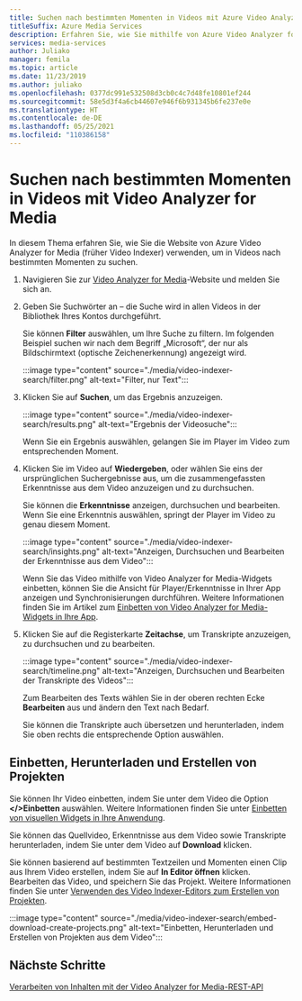 ```yaml
---
title: Suchen nach bestimmten Momenten in Videos mit Azure Video Analyzer for Media (früher Video Indexer)
titleSuffix: Azure Media Services
description: Erfahren Sie, wie Sie mithilfe von Azure Video Analyzer for Media (früher Video Indexer) nach bestimmten Momenten in Videos suchen.
services: media-services
author: Juliako
manager: femila
ms.topic: article
ms.date: 11/23/2019
ms.author: juliako
ms.openlocfilehash: 0377dc991e532508d3cb0c4c7d48fe10801ef244
ms.sourcegitcommit: 58e5d3f4a6cb44607e946f6b931345b6fe237e0e
ms.translationtype: HT
ms.contentlocale: de-DE
ms.lasthandoff: 05/25/2021
ms.locfileid: "110386158"
---
```

# <a name="search-for-exact-moments-in-videos-with-video-analyzer-for-media"></a>Suchen nach bestimmten Momenten in Videos mit Video Analyzer for Media

In diesem Thema erfahren Sie, wie Sie die Website von Azure Video Analyzer for Media (früher Video Indexer) verwenden, um in Videos nach bestimmten Momenten zu suchen.

1. Navigieren Sie zur [Video Analyzer for Media](https://www.videoindexer.ai/)-Website und melden Sie sich an.
1. Geben Sie Suchwörter an – die Suche wird in allen Videos in der Bibliothek Ihres Kontos durchgeführt. 

    Sie können **Filter** auswählen, um Ihre Suche zu filtern. Im folgenden Beispiel suchen wir nach dem Begriff „Microsoft“, der nur als Bildschirmtext (optische Zeichenerkennung) angezeigt wird.

    :::image type="content" source="./media/video-indexer-search/filter.png" alt-text="Filter, nur Text":::
1. Klicken Sie auf **Suchen**, um das Ergebnis anzuzeigen.

    :::image type="content" source="./media/video-indexer-search/results.png" alt-text="Ergebnis der Videosuche":::

    Wenn Sie ein Ergebnis auswählen, gelangen Sie im Player im Video zum entsprechenden Moment.
1. Klicken Sie im Video auf **Wiedergeben**, oder wählen Sie eins der ursprünglichen Suchergebnisse aus, um die zusammengefassten Erkenntnisse aus dem Video anzuzeigen und zu durchsuchen. 

    Sie können die **Erkenntnisse** anzeigen, durchsuchen und bearbeiten. Wenn Sie eine Erkenntnis auswählen, springt der Player im Video zu genau diesem Moment.  

    :::image type="content" source="./media/video-indexer-search/insights.png" alt-text="Anzeigen, Durchsuchen und Bearbeiten der Erkenntnisse aus dem Video":::

    Wenn Sie das Video mithilfe von Video Analyzer for Media-Widgets einbetten, können Sie die Ansicht für Player/Erkenntnisse in Ihrer App anzeigen und Synchronisierungen durchführen. Weitere Informationen finden Sie im Artikel zum [Einbetten von Video Analyzer for Media-Widgets in Ihre App](video-indexer-embed-widgets.md).
1. Klicken Sie auf die Registerkarte **Zeitachse**, um Transkripte anzuzeigen, zu durchsuchen und zu bearbeiten. 

    :::image type="content" source="./media/video-indexer-search/timeline.png" alt-text="Anzeigen, Durchsuchen und Bearbeiten der Transkripte des Videos":::

    Zum Bearbeiten des Texts wählen Sie in der oberen rechten Ecke **Bearbeiten** aus und ändern den Text nach Bedarf. 

    Sie können die Transkripte auch übersetzen und herunterladen, indem Sie oben rechts die entsprechende Option auswählen. 

## <a name="embed-download-create-projects"></a>Einbetten, Herunterladen und Erstellen von Projekten

Sie können Ihr Video einbetten, indem Sie unter dem Video die Option **</>Einbetten** auswählen. Weitere Informationen finden Sie unter [Einbetten von visuellen Widgets in Ihre Anwendung](video-indexer-embed-widgets.md).

Sie können das Quellvideo, Erkenntnisse aus dem Video sowie Transkripte herunterladen, indem Sie unter dem Video auf **Download** klicken.

Sie können basierend auf bestimmten Textzeilen und Momenten einen Clip aus Ihrem Video erstellen, indem Sie auf **In Editor öffnen** klicken. Bearbeiten das Video, und speichern Sie das Projekt. Weitere Informationen finden Sie unter [Verwenden des Video Indexer-Editors zum Erstellen von Projekten](use-editor-create-project.md).

:::image type="content" source="./media/video-indexer-search/embed-download-create-projects.png" alt-text="Einbetten, Herunterladen und Erstellen von Projekten aus dem Video":::

## <a name="next-steps"></a>Nächste Schritte

[Verarbeiten von Inhalten mit der Video Analyzer for Media-REST-API](video-indexer-use-apis.md)
